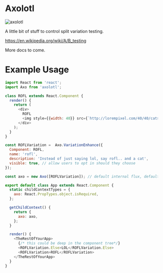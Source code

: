 # Axolotl

![axolotl](https://rawgit.com/macropodhq/axolotl/master/logo.svg "axolotl")

A little bit of stuff to control split variation testing.

https://en.wikipedia.org/wiki/A/B_testing

More docs to come.

# Example Usage

``` javascript
import React from 'react';
import Axo from 'axolotl';

class ROFL extends React.Component {
  render() {
    return (
      <div>
        ROFL
        <img style={{width: 40}} src={`http://lorempixel.com/40/40/cats?${Math.random()}`}/>;
      </div>
    );
  }
}

const ROFLVariation =  Axo.VariationEnhance({
  Component: ROFL,
  name: 'rofl',
  description: 'Instead of just saying lol, say rofl.. and a cat',
  visible: true, // allow users to opt in should they choose
});

const axo = new Axo([ROFLVariation]); // default internal flux, default non persisting actions

export default class App extends React.Component {
  static childContextTypes = {
    axo: React.PropTypes.object.isRequired,
  };

  getChildContext() {
    return {
      axo: axo,
    };
  }

  render() {
    <TheRestOfYourApp>
      {/* this could be deep in the component tree*/}
      <ROFLVariation.Else>LOL</ROFLVariation.Else>
      <ROFLVariation>ROFL</ROFLVariation>
    </TheRestOfYourApp>
  }
}
```

